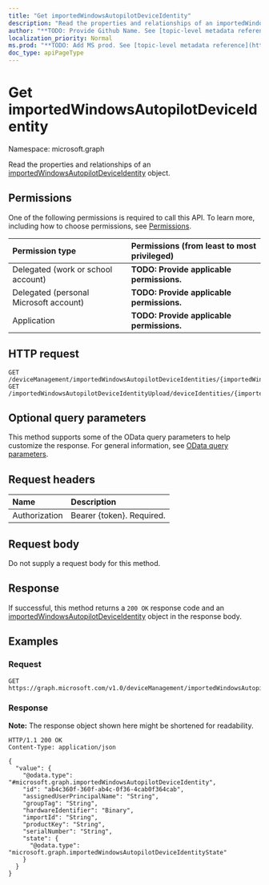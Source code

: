 ```yaml
---
title: "Get importedWindowsAutopilotDeviceIdentity"
description: "Read the properties and relationships of an importedWindowsAutopilotDeviceIdentity object."
author: "**TODO: Provide Github Name. See [topic-level metadata reference](https://msgo.azurewebsites.net/add/document/guidelines/metadata.html#topic-level-metadata)**"
localization_priority: Normal
ms.prod: "**TODO: Add MS prod. See [topic-level metadata reference](https://msgo.azurewebsites.net/add/document/guidelines/metadata.html#topic-level-metadata)**"
doc_type: apiPageType
---
```


# Get importedWindowsAutopilotDeviceIdentity
Namespace: microsoft.graph



Read the properties and relationships of an [importedWindowsAutopilotDeviceIdentity](../resources/importedwindowsautopilotdeviceidentity.md) object.

## Permissions
One of the following permissions is required to call this API. To learn more, including how to choose permissions, see [Permissions](/graph/permissions-reference).

|Permission type|Permissions (from least to most privileged)|
|:---|:---|
|Delegated (work or school account)|**TODO: Provide applicable permissions.**|
|Delegated (personal Microsoft account)|**TODO: Provide applicable permissions.**|
|Application|**TODO: Provide applicable permissions.**|

## HTTP request

<!-- {
  "blockType": "ignored"
}
-->
``` http
GET /deviceManagement/importedWindowsAutopilotDeviceIdentities/{importedWindowsAutopilotDeviceIdentityId}
GET /importedWindowsAutopilotDeviceIdentityUpload/deviceIdentities/{importedWindowsAutopilotDeviceIdentityId}
```

## Optional query parameters
This method supports some of the OData query parameters to help customize the response. For general information, see [OData query parameters](/graph/query-parameters).

## Request headers
|Name|Description|
|:---|:---|
|Authorization|Bearer {token}. Required.|

## Request body
Do not supply a request body for this method.

## Response

If successful, this method returns a `200 OK` response code and an [importedWindowsAutopilotDeviceIdentity](../resources/importedwindowsautopilotdeviceidentity.md) object in the response body.

## Examples

### Request
<!-- {
  "blockType": "request",
  "name": "get_importedwindowsautopilotdeviceidentity"
}
-->
``` http
GET https://graph.microsoft.com/v1.0/deviceManagement/importedWindowsAutopilotDeviceIdentities/{importedWindowsAutopilotDeviceIdentityId}
```


### Response
**Note:** The response object shown here might be shortened for readability.
<!-- {
  "blockType": "response",
  "truncated": true,
  "@odata.type": "microsoft.graph.importedWindowsAutopilotDeviceIdentity"
}
-->
``` http
HTTP/1.1 200 OK
Content-Type: application/json

{
  "value": {
    "@odata.type": "#microsoft.graph.importedWindowsAutopilotDeviceIdentity",
    "id": "ab4c360f-360f-ab4c-0f36-4cab0f364cab",
    "assignedUserPrincipalName": "String",
    "groupTag": "String",
    "hardwareIdentifier": "Binary",
    "importId": "String",
    "productKey": "String",
    "serialNumber": "String",
    "state": {
      "@odata.type": "microsoft.graph.importedWindowsAutopilotDeviceIdentityState"
    }
  }
}
```

